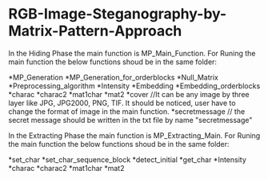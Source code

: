 # RGB-Image-Steganography-by-Matrix-Pattern-Approach

In the Hiding Phase the main function is MP_Main_Function. For Runing the main function the below functions shoud be in the same folder:

*MP_Generation
*MP_Generation_for_orderblocks
*Null_Matrix
*Preprocessing_algorithm
*Intensity
*Embedding
*Embedding_orderblocks
*charac
*charac2
*mat1char
*mat2
*cover //It can be any image by three layer like JPG, JPG2000, PNG, TIF. It should be noticed, user have to change the format of image in the main function.
*secretmessage // the secret message should be written in the txt file by name "secretmessage"


In the Extracting Phase the main function is MP_Extracting_Main. For Runing the main function the below functions shoud be in the same folder:

*set_char
*set_char_sequence_block
*detect_initial
*get_char
*Intensity
*charac
*charac2
*mat1char
*mat2
